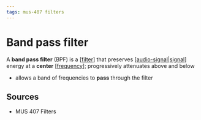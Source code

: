 ```yaml
---
tags: mus-407 filters
---
```


# Band pass filter

A **band pass filter** (BPF) is a [[filter]] that preserves [[audio-signal|signal]] energy at a **center** [[frequency]]; progressively attenuates above and below

- allows a band of frequencies to **pass** through the filter

## Sources

- MUS 407 Filters

[//begin]: # "Autogenerated link references for markdown compatibility"
[filter]: filter "Filter"
[audio-signal|signal]: audio-signal "Audio Signal"
[frequency]: frequency "Frequency"
[//end]: # "Autogenerated link references"